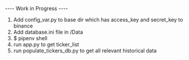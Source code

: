 ---- Work in Progress ----

1. Add config_var.py to base dir which has access_key and secret_key to binance
2. Add database.ini file in /Data
2. $ pipenv shell 
3. run app.py to get ticker_list
4. run populate_tickers_db.py to get all relevant historical data